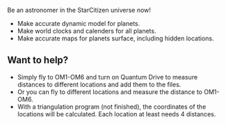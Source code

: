Be an astronomer in the StarCitizen universe now!
* Make accurate dynamic model for planets.
* Make world clocks and calenders for all planets.
* Make accurate maps for planets surface, including hidden locations.

## Want to help?
* Simply fly to OM1-OM6 and turn on Quantum Drive to measure distances to different locations and add them to the files.
* Or you can fly to different locations and measure the distance to OM1-OM6.
* With a triangulation program (not finished), the coordinates of the locations will be calculated. Each location at least needs 4 distances.
